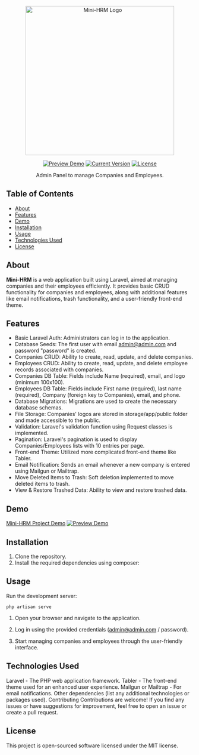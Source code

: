 <p align="center"><a href="http://mini-hrm.fida.me/" target="_blank"><img src="https://i.ibb.co/Bc223Pm/hrm-logo-01.png" width="400" alt="Mini-HRM Logo"></a></p>

<p align="center">
<a href="https://mini-hrm.fida.me"><img src="https://img.shields.io/badge/Preview%20Demo-blue" alt="Preview Demo"></a>
<!-- <a href="#"><img src="https://github.com/laravel/framework/workflows/tests/badge.svg" alt="Build Status"></a> -->
<a href="#"><img src="https://img.shields.io/badge/version-v1.0.0_beta-blue" alt="Current Version"></a>
<a href="#"><img src="https://wakatime.com/badge/user/76ec1d7f-84a1-4c94-8f9a-076e33961fb1/project/614f526c-5445-4ffa-8ce1-0198d4cf8fd3.svg" alt="License"></a>
</p>

<p align="center">Admin Panel to manage Companies and Employees.</p>

## Table of Contents

- [About](#about)
- [Features](#features)
- [Demo](#demo)
- [Installation](#installation)
- [Usage](#usage)
- [Technologies Used](#technologies-used)
- [License](#license)

## About

<b>Mini-HRM</b> is a web application built using Laravel, aimed at managing companies and their employees efficiently. It provides basic CRUD functionality for companies and employees, along with additional features like email notifications, trash functionality, and a user-friendly front-end theme.

## Features

- Basic Laravel Auth: Administrators can log in to the application.
- Database Seeds: The first user with email admin@admin.com and password "password" is created.
- Companies CRUD: Ability to create, read, update, and delete companies.
- Employees CRUD: Ability to create, read, update, and delete employee records associated with companies.
- Companies DB Table: Fields include Name (required), email, and logo (minimum 100x100).
- Employees DB Table: Fields include First name (required), last name (required), Company (foreign key to Companies), email, and phone.
- Database Migrations: Migrations are used to create the necessary database schemas.
- File Storage: Companies' logos are stored in storage/app/public folder and made accessible to the public.
- Validation: Laravel's validation function using Request classes is implemented.
- Pagination: Laravel's pagination is used to display Companies/Employees lists with 10 entries per page.
- Front-end Theme: Utilized more complicated front-end theme like Tabler.
- Email Notification: Sends an email whenever a new company is entered using Mailgun or Mailtrap.
- Move Deleted Items to Trash: Soft deletion implemented to move deleted items to trash.
- View & Restore Trashed Data: Ability to view and restore trashed data.

## Demo

[Mini-HRM Project Demo](https://mini-hrm.fida.me) <a href="https://mini-hrm.fida.me"><img src="https://img.shields.io/badge/Preview-blue" alt="Preview Demo"></a>

## Installation

1. Clone the repository.
2. Install the required dependencies using composer:

## Usage

Run the development server:

```php artisan serve```

1. Open your browser and navigate to the application.

2. Log in using the provided credentials (admin@admin.com / password).

3. Start managing companies and employees through the user-friendly interface.

## Technologies Used

Laravel - The PHP web application framework.
Tabler - The front-end theme used for an enhanced user experience.
Mailgun or Mailtrap - For email notifications.
Other dependencies (list any additional technologies or packages used).
Contributing
Contributions are welcome! If you find any issues or have suggestions for improvement, feel free to open an issue or create a pull request.

## License

This project is open-sourced software licensed under the MIT license.
